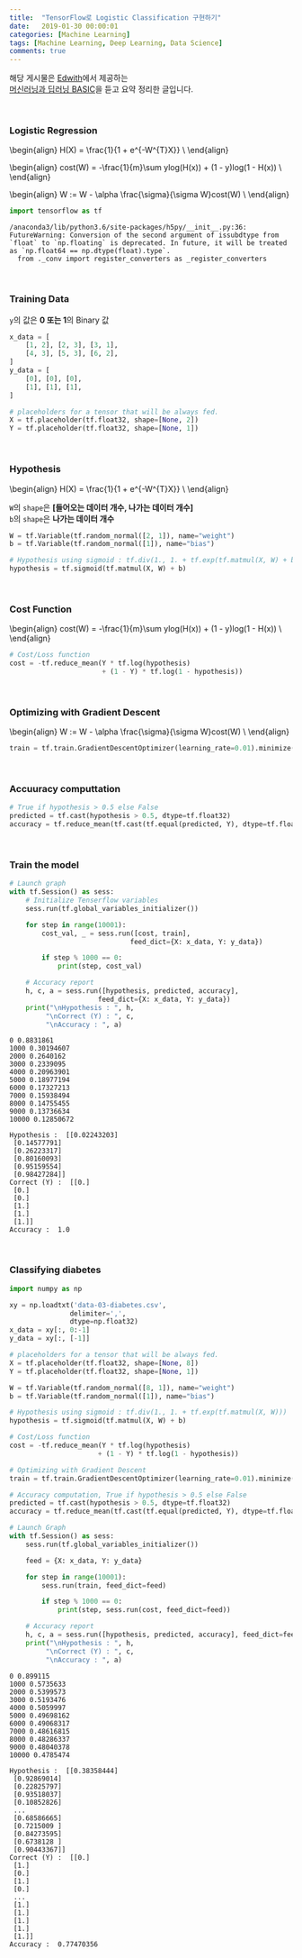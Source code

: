 ```yaml
---
title:  "TensorFlow로 Logistic Classification 구현하기"
date:   2019-01-30 00:00:01
categories: [Machine Learning]
tags: [Machine Learning, Deep Learning, Data Science]
comments: true
---
```


해당 게시물은 [Edwith](https://www.edwith.org)에서 제공하는<br/>
[머신러닝과 딥러닝 BASIC](https://www.edwith.org/others26/joinLectures/9829)을 듣고 요약 정리한 글입니다.

<br/>

### Logistic Regression
\begin{align}
H(X) = \frac{1}{1 + e^{-W^{T}X}} \\
\end{align}

\begin{align}
cost(W) = -\frac{1}{m}\sum ylog(H(x)) + (1 - y)log(1 - H(x)) \\
\end{align}

\begin{align}
W := W - \alpha \frac{\sigma}{\sigma W}cost(W) \\
\end{align}


```python
import tensorflow as tf
```

    /anaconda3/lib/python3.6/site-packages/h5py/__init__.py:36: FutureWarning: Conversion of the second argument of issubdtype from `float` to `np.floating` is deprecated. In future, it will be treated as `np.float64 == np.dtype(float).type`.
      from ._conv import register_converters as _register_converters


<br/>

### Training Data
`y`의 값은 **0 또는 1**의 Binary 값


```python
x_data = [
    [1, 2], [2, 3], [3, 1],
    [4, 3], [5, 3], [6, 2],
]
y_data = [
    [0], [0], [0],
    [1], [1], [1],
]

# placeholders for a tensor that will be always fed.
X = tf.placeholder(tf.float32, shape=[None, 2])
Y = tf.placeholder(tf.float32, shape=[None, 1])
```

<br/>

### Hypothesis
\begin{align}
H(X) = \frac{1}{1 + e^{-W^{T}X}} \\
\end{align}

`W`의 `shape`은 **[들어오는 데이터 개수, 나가는 데이터 개수]**<br/>
`b`의 `shape`은 **나가는 데이터 개수**


```python
W = tf.Variable(tf.random_normal([2, 1]), name="weight")
b = tf.Variable(tf.random_normal([1]), name="bias")

# Hypothesis using sigmoid : tf.div(1., 1. + tf.exp(tf.matmul(X, W) + b))
hypothesis = tf.sigmoid(tf.matmul(X, W) + b)
```

<br/>

### Cost Function
\begin{align}
cost(W) = -\frac{1}{m}\sum ylog(H(x)) + (1 - y)log(1 - H(x)) \\
\end{align}


```python
# Cost/Loss function
cost = -tf.reduce_mean(Y * tf.log(hypothesis)
                       + (1 - Y) * tf.log(1 - hypothesis))
```

<br/>

### Optimizing with Gradient Descent
\begin{align}
W := W - \alpha \frac{\sigma}{\sigma W}cost(W) \\
\end{align}


```python
train = tf.train.GradientDescentOptimizer(learning_rate=0.01).minimize(cost)
```

<br/>

### Accuuracy computtation


```python
# True if hypothesis > 0.5 else False
predicted = tf.cast(hypothesis > 0.5, dtype=tf.float32)
accuracy = tf.reduce_mean(tf.cast(tf.equal(predicted, Y), dtype=tf.float32))
```

<br/>

### Train the model


```python
# Launch graph
with tf.Session() as sess:
    # Initialize Tenserflow variables
    sess.run(tf.global_variables_initializer())

    for step in range(10001):
        cost_val, _ = sess.run([cost, train],
                              feed_dict={X: x_data, Y: y_data})

        if step % 1000 == 0:
            print(step, cost_val)

    # Accuracy report
    h, c, a = sess.run([hypothesis, predicted, accuracy],
                      feed_dict={X: x_data, Y: y_data})
    print("\nHypothesis : ", h,
         "\nCorrect (Y) : ", c,
         "\nAccuracy : ", a)
```

    0 0.8831861
    1000 0.30194607
    2000 0.2640162
    3000 0.2339095
    4000 0.20963901
    5000 0.18977194
    6000 0.17327213
    7000 0.15938494
    8000 0.14755455
    9000 0.13736634
    10000 0.12850672

    Hypothesis :  [[0.02243203]
     [0.14577791]
     [0.26223317]
     [0.80160093]
     [0.95159554]
     [0.98427284]]
    Correct (Y) :  [[0.]
     [0.]
     [0.]
     [1.]
     [1.]
     [1.]]
    Accuracy :  1.0


<br/>

### Classifying diabetes


```python
import numpy as np

xy = np.loadtxt('data-03-diabetes.csv',
               delimiter=',',
               dtype=np.float32)
x_data = xy[:, 0:-1]
y_data = xy[:, [-1]]
```


```python
# placeholders for a tensor that will be always fed.
X = tf.placeholder(tf.float32, shape=[None, 8])
Y = tf.placeholder(tf.float32, shape=[None, 1])

W = tf.Variable(tf.random_normal([8, 1]), name="weight")
b = tf.Variable(tf.random_normal([1]), name="bias")

# Hypothesis using sigmoid : tf.div(1., 1. + tf.exp(tf.matmul(X, W)))
hypothesis = tf.sigmoid(tf.matmul(X, W) + b)

# Cost/Loss function
cost = -tf.reduce_mean(Y * tf.log(hypothesis)
                      + (1 - Y) * tf.log(1 - hypothesis))

# Optimizing with Gradient Descent
train = tf.train.GradientDescentOptimizer(learning_rate=0.01).minimize(cost)

# Accuracy computation, True if hypothesis > 0.5 else False
predicted = tf.cast(hypothesis > 0.5, dtype=tf.float32)
accuracy = tf.reduce_mean(tf.cast(tf.equal(predicted, Y), dtype=tf.float32))

# Launch Graph
with tf.Session() as sess:
    sess.run(tf.global_variables_initializer())

    feed = {X: x_data, Y: y_data}

    for step in range(10001):
        sess.run(train, feed_dict=feed)

        if step % 1000 == 0:
            print(step, sess.run(cost, feed_dict=feed))

    # Accuracy report
    h, c, a = sess.run([hypothesis, predicted, accuracy], feed_dict=feed)
    print("\nHypothesis : ", h,
         "\nCorrect (Y) : ", c,
         "\nAccuracy : ", a)
```

    0 0.899115
    1000 0.5735633
    2000 0.5399573
    3000 0.5193476
    4000 0.5059997
    5000 0.49698162
    6000 0.49068317
    7000 0.48616815
    8000 0.48286337
    9000 0.48040378
    10000 0.4785474

    Hypothesis :  [[0.38358444]
     [0.92869014]
     [0.22825797]
     [0.93518037]
     [0.10852826]
     ...
     [0.68586665]
     [0.7215009 ]
     [0.84273595]
     [0.6738128 ]
     [0.90443367]]
    Correct (Y) :  [[0.]
     [1.]
     [0.]
     [1.]
     [0.]
     ...
     [1.]
     [1.]
     [1.]
     [1.]
     [1.]]
    Accuracy :  0.77470356
